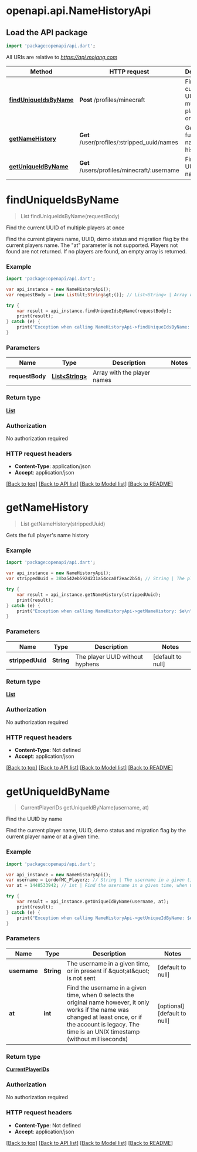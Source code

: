 # openapi.api.NameHistoryApi

## Load the API package
```dart
import 'package:openapi/api.dart';
```

All URIs are relative to *https://api.mojang.com*

Method | HTTP request | Description
------------- | ------------- | -------------
[**findUniqueIdsByName**](NameHistoryApi.md#findUniqueIdsByName) | **Post** /profiles/minecraft | Find the current UUID of multiple players at once
[**getNameHistory**](NameHistoryApi.md#getNameHistory) | **Get** /user/profiles/:stripped_uuid/names | Gets the full player&#39;s name history
[**getUniqueIdByName**](NameHistoryApi.md#getUniqueIdByName) | **Get** /users/profiles/minecraft/:username | Find the UUID by name


# **findUniqueIdsByName**
> List<CurrentPlayerIDs> findUniqueIdsByName(requestBody)

Find the current UUID of multiple players at once

Find the current players name, UUID, demo status and migration flag by the current players name. The \"at\" parameter is not supported. Players not found are not returned. If no players are found, an empty array is returned.

### Example 
```dart
import 'package:openapi/api.dart';

var api_instance = new NameHistoryApi();
var requestBody = [new List&lt;String&gt;()]; // List<String> | Array with the player names

try { 
    var result = api_instance.findUniqueIdsByName(requestBody);
    print(result);
} catch (e) {
    print("Exception when calling NameHistoryApi->findUniqueIdsByName: $e\n");
}
```

### Parameters

Name | Type | Description  | Notes
------------- | ------------- | ------------- | -------------
 **requestBody** | [**List&lt;String&gt;**](List.md)| Array with the player names | 

### Return type

[**List<CurrentPlayerIDs>**](CurrentPlayerIDs.md)

### Authorization

No authorization required

### HTTP request headers

 - **Content-Type**: application/json
 - **Accept**: application/json

[[Back to top]](#) [[Back to API list]](../README.md#documentation-for-api-endpoints) [[Back to Model list]](../README.md#documentation-for-models) [[Back to README]](../README.md)

# **getNameHistory**
> List<NameChange> getNameHistory(strippedUuid)

Gets the full player's name history

### Example 
```dart
import 'package:openapi/api.dart';

var api_instance = new NameHistoryApi();
var strippedUuid = 38ba542eb5924231a54cca0f2eac2b54; // String | The player UUID without hyphens

try { 
    var result = api_instance.getNameHistory(strippedUuid);
    print(result);
} catch (e) {
    print("Exception when calling NameHistoryApi->getNameHistory: $e\n");
}
```

### Parameters

Name | Type | Description  | Notes
------------- | ------------- | ------------- | -------------
 **strippedUuid** | **String**| The player UUID without hyphens | [default to null]

### Return type

[**List<NameChange>**](NameChange.md)

### Authorization

No authorization required

### HTTP request headers

 - **Content-Type**: Not defined
 - **Accept**: application/json

[[Back to top]](#) [[Back to API list]](../README.md#documentation-for-api-endpoints) [[Back to Model list]](../README.md#documentation-for-models) [[Back to README]](../README.md)

# **getUniqueIdByName**
> CurrentPlayerIDs getUniqueIdByName(username, at)

Find the UUID by name

Find the current player name, UUID, demo status and migration flag by the current player name or at a given time.

### Example 
```dart
import 'package:openapi/api.dart';

var api_instance = new NameHistoryApi();
var username = LordofMC_Playerz; // String | The username in a given time, or in present if \"at\" is not sent
var at = 1448533942; // int | Find the username in a given time, when 0 selects the original name however, it only works if the name was changed at least once, or if the account is legacy. The time is an UNIX timestamp (without milliseconds)

try { 
    var result = api_instance.getUniqueIdByName(username, at);
    print(result);
} catch (e) {
    print("Exception when calling NameHistoryApi->getUniqueIdByName: $e\n");
}
```

### Parameters

Name | Type | Description  | Notes
------------- | ------------- | ------------- | -------------
 **username** | **String**| The username in a given time, or in present if \&quot;at\&quot; is not sent | [default to null]
 **at** | **int**| Find the username in a given time, when 0 selects the original name however, it only works if the name was changed at least once, or if the account is legacy. The time is an UNIX timestamp (without milliseconds) | [optional] [default to null]

### Return type

[**CurrentPlayerIDs**](CurrentPlayerIDs.md)

### Authorization

No authorization required

### HTTP request headers

 - **Content-Type**: Not defined
 - **Accept**: application/json

[[Back to top]](#) [[Back to API list]](../README.md#documentation-for-api-endpoints) [[Back to Model list]](../README.md#documentation-for-models) [[Back to README]](../README.md)

